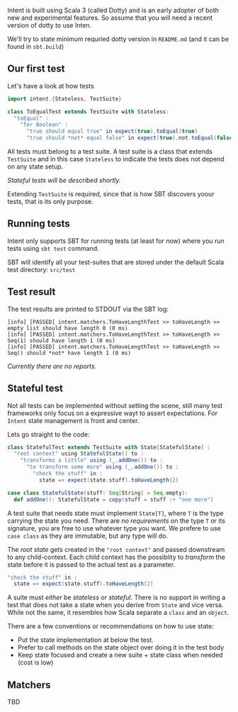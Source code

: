 Intent is built using Scala 3 (called Dotty) and is an early adopter of both new and
experimental features. So assume that you will need a recent version of dotty to use
Inten.

We'll try to state minimum requried dotty version in `README.md` (and it can be found in  `sbt.build`)


## Our first test

Let's have a look at how tests

```scala
import intent.{Stateless, TestSuite}

class ToEqualTest extends TestSuite with Stateless:
  "toEqual" :
    "for Boolean" :
      "true should equal true" in expect(true).toEqual(true)
      "true should *not* equal false" in expect(true).not.toEqual(false)
```

All tests must belong to a test suite. A test suite is a class that extends
`TestSuite` and in this case `Stateless` to indicate the tests does not depend
on any state setup.

_Stateful tests will be described shortly._

Extending `TestSuite` is required, since that is how SBT discovers yoour tests,
that is its only purpose.


## Running tests

Intent only supports SBT for running tests (at least for now) where you run tests
using `sbt test` command.

SBT will identify all your test-suites that are stored under the default Scala
test directory: `src/test`


## Test result

The test results are printed to STDOUT via the SBT log:

```
[info] [PASSED] intent.matchers.ToHaveLengthTest >> toHaveLength >> empty list should have length 0 (0 ms)
[info] [PASSED] intent.matchers.ToHaveLengthTest >> toHaveLength >> Seq(1) should have length 1 (0 ms)
[info] [PASSED] intent.matchers.ToHaveLengthTest >> toHaveLength >> Seq() should *not* have length 1 (0 ms)
```

_Currently there are no reports._


## Stateful test

Not all tests can be implemented without setting the scene, still many test frameworks only focus
on a expressive wayt to assert expectations. For `Intent` state management is front and center.

Lets go straight to the code:

```scala
class StatefulTest extends TestSuite with State[StatefulState] :
  "root context" using StatefulState() to :
    "transforms a little" using (_.addOne()) to :
      "to transform some more" using (_.addOne()) to :
        "check the stuff" in :
          state => expect(state.stuff).toHaveLength(2)

case class StatefulState(stuff: Seq[String] = Seq.empty):
  def addOne(): StatefulState = copy(stuff = stuff :+ "one more")

```

A test suite that needs state must implement `State[T]`, where `T` is the type carrying
the state you need. There are _no requirements_ on the type `T` or its signature, you are free
to use whatever type you want. We prefere to use `case class` as they are immutable, but any
type will do.

The _root state_ gets created in the `"root context"` and passed downstream to any child-context.
Each child context has the possiblity to _transform_ the state before it is passed to the actual
test as a parameter.

```scala
"check the stuff" in :
  state => expect(state.stuff).toHaveLength(2)
```

A suite must _either_ be _stateless_ or _stateful_. There is no support in writing a test that does not
take a state when you derive from `State` and vice versa. While not the same, it resembles how Scala
separate a `class` and an `object`.

There are a few conventions or recommendations on how to use state:

* Put the state implementation at below the test.
* Prefer to call methods on the state object over doing it in the test body
* Keep state focused and create a new suite + state class when needed (cost is low)


## Matchers

TBD
